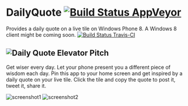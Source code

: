 DailyQuote [![Build Status AppVeyor](https://ci.appveyor.com/api/projects/status?id=mg6i46f70vncbr9n)](https://ci.appveyor.com/project/dailyquote)
==========
Provides a daily quote on a live tile on Windows Phone 8. A Windows 8 client might be coming soon.
[![Build Status Travis-CI](https://travis-ci.org/halllo/DailyQuote.png)](https://travis-ci.org/halllo/DailyQuote)

![Daily Quote](https://raw.github.com/halllo/DailyQuote/master/frontend_wp8/DailyQuote/Assets/Icon.png)
Elevator Pitch
--------------
Get wiser every day. Let your phone present you a different piece of wisdom each day. Pin this app to your home screen and get inspired by a daily quote on your live tile. Click the tile and copy the quote to post it, tweet it, share it.

![screenshot1](https://raw.github.com/halllo/DailyQuote/master/frontend_wp8/DailyQuote/Assets/inapp.png "inside the app")
![screenshot2](https://raw.github.com/halllo/DailyQuote/master/frontend_wp8/DailyQuote/Assets/widetile.png "the app on the home screen")
